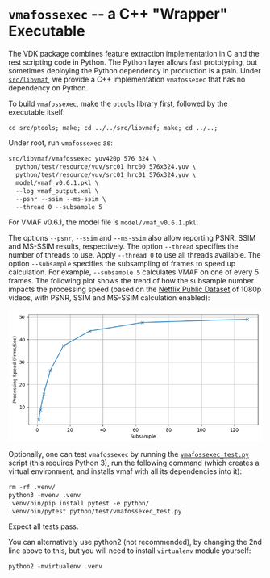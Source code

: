 `vmafossexec` -- a C++ "Wrapper" Executable
===================

The VDK package combines feature extraction implementation in C and the rest scripting code in Python. The Python layer allows fast prototyping, but sometimes deploying the Python dependency in production is a pain. Under [`src/libvmaf`](../../src/libvmaf), we provide a C++ implementation `vmafossexec` that has no dependency on Python.

To build `vmafossexec`, make the `ptools` library first, followed by the executable itself:

```
cd src/ptools; make; cd ../../src/libvmaf; make; cd ../..;
```

Under root, run `vmafossexec` as:

```
src/libvmaf/vmafossexec yuv420p 576 324 \
  python/test/resource/yuv/src01_hrc00_576x324.yuv \
  python/test/resource/yuv/src01_hrc01_576x324.yuv \
  model/vmaf_v0.6.1.pkl \
  --log vmaf_output.xml \
  --psnr --ssim --ms-ssim \
  --thread 0 --subsample 5
```

For VMAF v0.6.1, the model file is `model/vmaf_v0.6.1.pkl`.

The options `--psnr`, `--ssim` and `--ms-ssim` also allow reporting PSNR, SSIM and MS-SSIM results, respectively. The option `--thread` specifies the number of threads to use. Apply `--thread 0` to use all threads available. The option `--subsample` specifies the subsampling of frames to speed up calculation. For example, `--subsample 5` calculates VMAF on one of every 5 frames. The following plot shows the trend of how the subsample number impacts the processing speed (based on the [Netflix Public Dataset](datasets.md#netflix-public-dataset) of 1080p videos, with PSNR, SSIM and MS-SSIM calculation enabled):

![subsample](../images/subsample.png)

Optionally, one can test `vmafossexec` by running the [`vmafossexec_test.py`](../../python/test/vmafossexec_test.py) script
(this requires Python 3), run the following command
(which creates a virtual environment, and installs vmaf with all its dependencies into it):

```
rm -rf .venv/
python3 -mvenv .venv
.venv/bin/pip install pytest -e python/
.venv/bin/pytest python/test/vmafossexec_test.py
```

Expect all tests pass.

You can alternatively use python2 (not recommended), by changing the 2nd line above to this,
but you will need to install `virtualenv` module yourself:

```
python2 -mvirtualenv .venv
```
